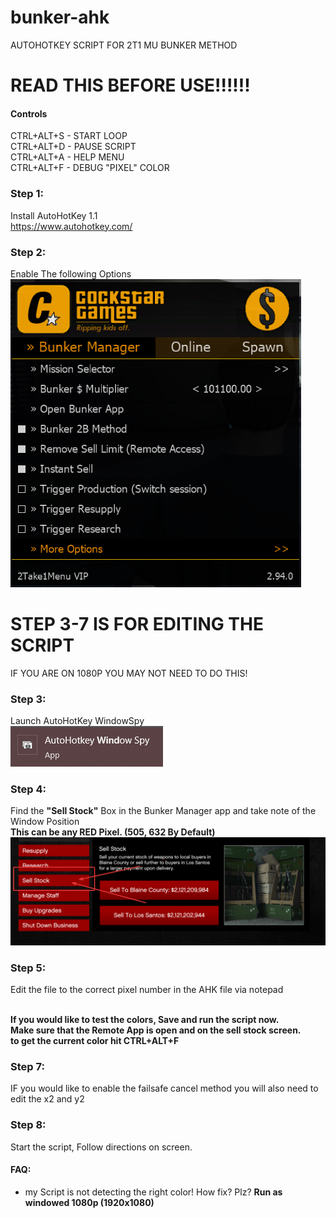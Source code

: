 # bunker-ahk
AUTOHOTKEY SCRIPT FOR 2T1 MU BUNKER METHOD

# READ THIS BEFORE USE!!!!!!

#### Controls
CTRL+ALT+S - START LOOP<br>
CTRL+ALT+D - PAUSE SCRIPT<br>
CTRL+ALT+A - HELP MENU<br>
CTRL+ALT+F - DEBUG "PIXEL" COLOR<br>

### Step 1: 
Install AutoHotKey 1.1<br>
https://www.autohotkey.com/

### Step 2: 
Enable The following Options<br>
![2T1 Settings](./images/menusettings.png)


# STEP 3-7 IS FOR EDITING THE SCRIPT
IF YOU ARE ON 1080P YOU MAY NOT NEED TO DO THIS!<br>
### Step 3: 
Launch AutoHotKey WindowSpy<br>
![windowspy icon](./images/windowspy.png)<br>
### Step 4: 
Find the <b>"Sell Stock"</b> Box in the Bunker Manager app and take note of the Window Position <br>
<b>This can be any RED Pixel. (505, 632 By Default)</b> <br>
![Sell Stock Box](./images/sellstock.png)<br>
### Step 5: 
Edit the file to the correct pixel number in the AHK file via notepad<br><br>

<b>If you would like to test the colors, Save and run the script now.<br>Make sure that the Remote App is open and on the sell stock screen.<br>to get the current color hit CTRL+ALT+F</b><br>
### Step 7: 
IF you would like to enable the failsafe cancel method you will also need to edit the x2 and y2 <br>
### Step 8: 
Start the script, Follow directions on screen.<br>
#### FAQ: 

* my Script is not detecting the right color! How fix? Plz? <b>Run as windowed 1080p (1920x1080)</b>
